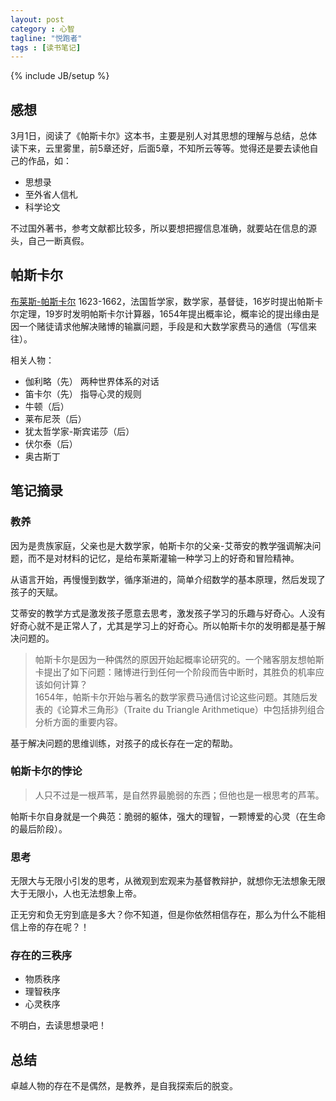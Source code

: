 ```yaml
---
layout: post
category : 心智
tagline: "悦跑者"
tags : [读书笔记]
---
```

{% include JB/setup %}


## 感想 ##

3月1日，阅读了《帕斯卡尔》这本书，主要是别人对其思想的理解与总结，总体读下来，云里雾里，前5章还好，后面5章，不知所云等等。觉得还是要去读他自己的作品，如：

* 思想录
* 至外省人信札
* 科学论文

不过国外著书，参考文献都比较多，所以要想把握信息准确，就要站在信息的源头，自己一断真假。

## 帕斯卡尔 ##

[布莱斯-帕斯卡尔](http://en.wikipedia.org/wiki/Blaise_Pascal)
1623-1662，法国哲学家，数学家，基督徒，16岁时提出帕斯卡尔定理，19岁时发明帕斯卡尔计算器，1654年提出概率论，概率论的提出缘由是因一个赌徒请求他解决赌博的输赢问题，手段是和大数学家费马的通信（写信来往）。

相关人物：

* 伽利略（先） 两种世界体系的对话
* 笛卡尔（先） 指导心灵的规则
* 牛顿（后）
* 莱布尼茨（后）
* 犹太哲学家-斯宾诺莎（后）
* 伏尔泰（后）
* 奥古斯丁

## 笔记摘录 ##

### 教养 ###

因为是贵族家庭，父亲也是大数学家，帕斯卡尔的父亲-艾蒂安的教学强调解决问题，而不是对材料的记忆，是给布莱斯灌输一种学习上的好奇和冒险精神。

从语言开始，再慢慢到数学，循序渐进的，简单介绍数学的基本原理，然后发现了孩子的天赋。

艾蒂安的教学方式是激发孩子愿意去思考，激发孩子学习的乐趣与好奇心。人没有好奇心就不是正常人了，尤其是学习上的好奇心。所以帕斯卡尔的发明都是基于解决问题的。

> 帕斯卡尔是因为一种偶然的原因开始起概率论研究的。一个赌客朋友想帕斯卡提出了如下问题：赌博进行到任何一个阶段而告中断时，其胜负的机率应该如何计算？  
> 1654年，帕斯卡尔开始与著名的数学家费马通信讨论这些问题。其随后发表的《论算术三角形》（Traite du Triangle Arithmetique）中包括排列组合分析方面的重要内容。

基于解决问题的思维训练，对孩子的成长存在一定的帮助。

### 帕斯卡尔的悖论 ###

> 人只不过是一根芦苇，是自然界最脆弱的东西；但他也是一根思考的芦苇。

帕斯卡尔自身就是一个典范：脆弱的躯体，强大的理智，一颗博爱的心灵（在生命的最后阶段）。

### 思考 ###

无限大与无限小引发的思考，从微观到宏观来为基督教辩护，就想你无法想象无限大于无限小，人也无法想象上帝。

正无穷和负无穷到底是多大？你不知道，但是你依然相信存在，那么为什么不能相信上帝的存在呢？！

### 存在的三秩序 ###

* 物质秩序
* 理智秩序
* 心灵秩序

不明白，去读思想录吧！

## 总结 ##

卓越人物的存在不是偶然，是教养，是自我探索后的脱变。


